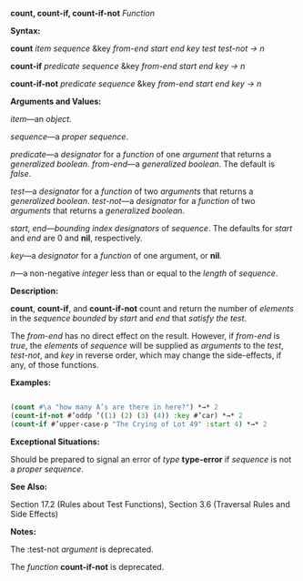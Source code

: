 **count, count-if, count-if-not** *Function* 



**Syntax:** 



**count** *item sequence* &amp;key *from-end start end key test test-not → n* 



**count-if** *predicate sequence* &amp;key *from-end start end key → n* 



**count-if-not** *predicate sequence* &amp;key *from-end start end key → n* 



**Arguments and Values:** 



*item*—an *object*. 



*sequence*—a *proper sequence*. 



*predicate*—a *designator* for a *function* of one *argument* that returns a *generalized boolean*. *from-end*—a *generalized boolean*. The default is *false*. 



*test*—a *designator* for a *function* of two *arguments* that returns a *generalized boolean*. *test-not*—a *designator* for a *function* of two *arguments* that returns a *generalized boolean*. 



*start*, *end*—*bounding index designators* of *sequence*. The defaults for *start* and *end* are 0 and **nil**, respectively. 



*key*—a *designator* for a *function* of one argument, or **nil**. 



*n*—a non-negative *integer* less than or equal to the *length* of *sequence*. 



**Description:** 



**count**, **count-if**, and **count-if-not** count and return the number of *elements* in the *sequence bounded* by *start* and *end* that *satisfy the test*. 



The *from-end* has no direct effect on the result. However, if *from-end* is *true*, the *elements* of *sequence* will be supplied as *arguments* to the *test*, *test-not*, and *key* in reverse order, which may change the side-effects, if any, of those functions. 



**Examples:**
```lisp

(count #\a "how many A’s are there in here?") *→* 2 
(count-if-not #’oddp ’((1) (2) (3) (4)) :key #’car) *→* 2 
(count-if #’upper-case-p "The Crying of Lot 49" :start 4) *→* 2 

```
**Exceptional Situations:** 



Should be prepared to signal an error of *type* **type-error** if *sequence* is not a *proper sequence*. 



 



 



**See Also:** 



Section 17.2 (Rules about Test Functions), Section 3.6 (Traversal Rules and Side Effects) 



**Notes:** 



The :test-not *argument* is deprecated. 



The *function* **count-if-not** is deprecated. 



